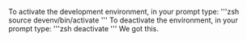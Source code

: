 To activate the development environment, in your prompt type:
'''zsh
source devenv/bin/activate
'''
To deactivate the environment, in your prompt type:
'''zsh
deactivate
'''
We got this.
